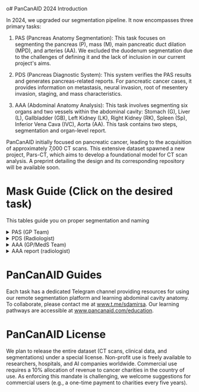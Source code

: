 o# PanCanAID 2024 Introduction

In 2024, we upgraded our segmentation pipeline. It now encompasses three primary tasks:

1. PAS (Pancreas Anatomy Segmentation):
   This task focuses on segmenting the pancreas (P), mass (M), main pancreatic duct dilation (MPD), and arteries (AA). We excluded the duodenum segmentation due to the challenges of defining it and the lack of inclusion in our current project's aims.    

2. PDS (Pancreas Diagnostic System):
   This system verifies the PAS results and generates pancreas-related reports. For pancreatic cancer cases, it provides information on metastasis, neural invasion, root of mesentery invasion, staging, and mass characteristics.

3. AAA (Abdominal Anatomy Analysis):
   This task involves segmenting six organs and two vessels within the abdominal cavity: Stomach (G), Liver (L), Gallbladder (GB), Left Kidney (LK), Right Kidney (RK), Spleen (Sp), Inferior Vena Cava (IVC), Aorta (AA). This task contains two steps, segmentation and organ-level report.

PanCanAID initially focused on pancreatic cancer, leading to the acquisition of approximately 7,000 CT scans. This extensive dataset spawned a new project, Pars-CT, which aims to develop a foundational model for CT scan analysis. A preprint detailing the design and its corresponding repository will be available soon.

# Mask Guide (Click on the desired task)

This tables guide you on proper segmentation and naming

<details>
<summary> PAS (GP Team) </summary>
  

| Annotator  | Confirm by        | Mask                       | **Mask Name** | If and only if                    | Command to annotator                                     | Tool | Est. Req. Time for S. |
| ---------- | ----------------- | -------------------------- | ------------- | --------------------------------- | -------------------------------------------------------- | ---- | --------------------- |
| Trained GP | Me && Radiologist | Pancreas                   | **P**         | -                                 | Around pancreas on all visible axial cut                 | Pen  | 20 m                  |
|            |                   | Deudenum                   | **D**         |                                   | Around D1 (from pylori to the end of arm of C shaped D1) | Pen  | 15 min                |
| Trained GP | Me && Radiologist | Mass                       | **M**         | if mass is present                | Around pancreas mass on all visible axial cut            | Pen  | 5 m                   |
| Trained GP | Me && Radiologist | MPD                        | **MPD**       | if visible (even if normal sized) | Around MPD in all visible axial cut                      | Pen  | 5 m                   |
| Trained GP | Me && Radiologist | Celiac                     | **CA**        |                                   | Around Celiac Trunk A.                                   | Pen  | 2 min                 |
| Trained GP | Me && Radiologist | Common Hepatic Artery      | **CHA**       |                                   | Around Common Hepatic Artery                             |      | 5 min                 |
| Trained GP | Me && Radiologist | Splenic Artery             | **SA**        |                                   | Around Splenic Artery                                    |      | 5 min                 |
| Trained GP | Me && Radiologist | Superior Mesenteric Artery | **SMA**       |                                   | Around Superior Mesenteric Artery                        | Pen  | 7 min                 |
| Trained GP | Me && Radiologist | Portal Vein                | **PV**        |                                   | Around Portal Vein                                       | Pen  | 8 min                |
| Trained GP | Me && Radiologist |                            | **SV**        |                                   | Around Splenic Vein                                      | Pen  | 5 min                 |
| Trained GP | Me && Radiologist | Superior Mesenteric Vein   | **SMV**       |                                   | Around Superior Mesenteric Vein                          | Pen  | 7 min                 |


</details>

<details>
<summary> PDS (Radiologist) </summary>
   
0. **Double-check the PAS and provide comments to revise (or revise) the segmentation.**

1. **Mass Characteristics:**
   - Location (head, body, tail, uncinate process)
   - Density (solid, cystic, mixed)
   - Enhancement pattern (hypoenhancing, isoenhancing, hyperenhancing)
   - Margins (well-defined, ill-defined, infiltrative)
   - Presence of calcifications (yes/no)

2. **Pancreatic Duct Dilation**:
   - Present/absent
   - Maximum diameter (mm)

3. **Common Bile Duct Dilation**:
   - Present/absent
   - Maximum diameter (mm)
  
4. **Pancreatic Atrophy**:
   - Present/absent
   - Degree (mild, moderate, severe)

5. **Metastasis:**
   - Liver metastases (present/absent, number, size of largest)
   - Peritoneal metastases (present/absent)
   - Other organs metastases (present/absent)
   - Distant lymph node metastases (present/absent, location)

7. **Lymph Node Metastasis**:
   - Peripancreatic lymph nodes (present/absent, number, size of largest)
   - Celiac lymph nodes (present/absent, number, size of largest)
   - Para-aortic lymph nodes (present/absent, number, size of largest)

6. **Local Invasion:**
   - Vascular invasion:
     - Portal vein (present/absent, degree of involvement)
     - Superior mesenteric vein (present/absent, degree of involvement)
     - Celiac axis (present/absent, degree of involvement)
     - Superior mesenteric artery (present/absent, degree of involvement)
     - Common hepatic artery (present/absent, degree of involvement)
   - Adjacent organ invasion:
     - Duodenum (present/absent)
     - Stomach (present/absent)
     - Spleen (present/absent)
     - Left adrenal gland (present/absent)

8. **Ancillary Findings**:
   - Pancreatic or biliary stents (present/absent)
   - Ascites (present/absent)
   - Gallstones (present/absent)

9. **Resectability (based on provided definition)**:
   - A. Resectable
   - B. Borderline resectable
   - C. Unresectable (locally advanced)
   - D. Unresectable (metastatic disease)
<details>
<summary> Full definition and criteria for Resectability Assessment </summary>

#### *A. Resectable*

- *No distant metastases*
- *No radiographically apparent vascular invasion of:*
  - *Celiac axis (CA)*
  - *Superior mesenteric artery (SMA)*
  - *Common hepatic artery (CHA)*
- *Normal fat plane around CA, SMA, and CHA*
- *Patent superior mesenteric vein (SMV) and portal vein (PV) without signs of tumor invasion or thrombosis*

#### *B. Borderline Resectable*

- *No distant metastases*
- *Venous involvement of SMV/PV with distortion or narrowing of the vein or occlusion of the vein with suitable vessel proximal and distal, allowing for safe resection and reconstruction*
- *Gastroduodenal artery encasement up to the hepatic artery with either short segment encasement or direct abutment of the hepatic artery, without extension to the celiac axis*
- *Tumor abutment of the SMA not to exceed 180 degrees of the circumference of the vessel wall*

#### *C. Locally Advanced (Unresectable)*

- *No distant metastases*
- *Arterial involvement:*
  - *Encasement of > 180 degrees of SMA circumference*
  - *Any CA encasement*
  - *Unreconstructible SMV/PV occlusion*
- *Aortic invasion or encasement*

#### *D. Metastatic Disease (Unresectable)*

- *Presence of distant metastases, including:*
  - *Liver metastases*
  - *Peritoneal metastases*
  - *Lung metastases*
  - *Non-regional lymph node metastases*

#### *Notes for Radiologists:*

1. *Measure the degree of contact between the tumor and major vessels in degrees of circumferential involvement.*
2. *Assess for the presence of a fat plane between the tumor and vessels.*
3. *Look for deformity or narrowing of vessels, especially the SMV and PV.*
4. *Evaluate for the presence of collateral vessels, which may indicate vascular involvement.*
5. *Check for any signs of distant metastases, particularly in the liver, lungs, and peritoneum.*
6. *Consider multiplanar reformations to accurately assess vascular involvement.*

</details>


</details>

<details>
<summary> AAA (GP/MedS Team) </summary>

| Annotator         | Confirm by        | Mask               | **Name of Mask** | Command to annotator                                                         | Tool | Est. Req. Time for S. |
| ----------------- | ----------------- | ------------------ | ---------------- | ---------------------------------------------------------------------------- | ---- | --------------------- |
| GP/Trained MedStd | Me OR Radiologist | Gastric (Stomache) | **G**            | Around Stomach (outside stomach muscles)                                     | Pen  | 10                    |
| GP/Trained MedStd | Me OR Radiologist | Liver              | **L**            | Around Liver Excluding IVC & main hepatic arteries outside liver             | Pen  | 12                    |
| GP/Trained MedStd | Me OR Radiologist | Gall Bladder       | **GB**           | Around gall bladder                                                          | Pen  | 2                     |
| GP/Trained MedStd | Me OR Radiologist | Left Kidney        | **LK**           | Around left kidney                                                           | Pen  | 7                     |
| GP/Trained MedStd | Radiologist       | Right Kidney       | **RK**           | Around right kidney                                                          | Pen  | 7                     |
| GP/Trained MedStd | Me OR Radiologist | Spleen             | **S**            | Around spleen                                                                | Pen  | 10                    |
| GP/Trained MedStd | Me OR Radiologist | Aorta              | **AA**           | Around aorta, from highest segmented organ to lowest segmented organ (slice) | Pen  | 7                     |
| GP/Trained MedStd | Me OR Radiologist | Inferior Vena Cava | **IVC**          | Around IVC, from highest segmented organ to lowest segmented organ (slice)   | Pen  | 7                     |

</details>

<details>
<summary> AAA report (radiologist) </summary>
Follow the link to Google Form: https://docs.google.com/forms/d/e/1FAIpQLSc_DBrNUzyZjZapaUqcL1pGaICMAP_zjrOIF_HNEomys8VzHw/viewform?usp=sf_link 
</details>

# PanCanAID Guides

Each task has a dedicated Telegram channel providing resources for using our remote segmentation platform and learning abdominal cavity anatomy. To collaborate, please contact me at www.t.me/sdamirsa. Our learning pathways are accessible at www.pancanaid.com/education.

# PanCanAID License

We plan to release the entire dataset (CT scans, clinical data, and segmentations) under a special license. Non-profit use is freely available to researchers, hospitals, and AI companies worldwide. Commercial use requires a 10% allocation of revenue to cancer charities in the country of use. As enforcing this mandate is challenging, we welcome suggestions for commercial users (e.g., a one-time payment to charities every five years).

